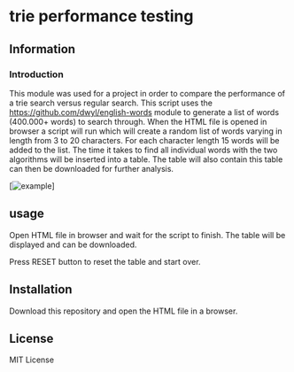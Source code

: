 # trie performance testing

## Information
### Introduction
This module was used for a project in order to compare the performance of a trie search versus regular search.
This script uses the https://github.com/dwyl/english-words module to generate a list of words (400.000+ words) to search through.
When the HTML file is opened in browser a script will run which will create a random list of words
varying in length from 3 to 20 characters. For each character length 15 words will be added to the list.
The time it takes to find all individual words with the two algorithms will be inserted into a table. The table will also contain
this table can then be downloaded for further analysis.

[![example](https://github.com/devalk96/trie_performance_testing/blob/master/example.jpg)]

## usage
Open HTML file in browser and wait for the script to finish. The table will be displayed and can be downloaded.
  
Press RESET button to reset the table and start over.

## Installation
Download this repository and open the HTML file in a browser.

## License
MIT License